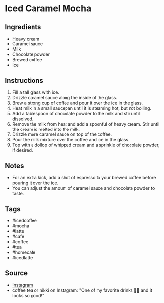  # Iced Caramel Mocha

## Ingredients

- Heavy cream
- Caramel sauce
- Milk
- Chocolate powder
- Brewed coffee
- Ice

## Instructions

1. Fill a tall glass with ice.
2. Drizzle caramel sauce along the inside of the glass.
3. Brew a strong cup of coffee and pour it over the ice in the glass.
4. Heat milk in a small saucepan until it is steaming hot, but not boiling.
5. Add a tablespoon of chocolate powder to the milk and stir until dissolved.
6. Remove the milk from heat and add a spoonful of heavy cream. Stir until the cream is melted into the milk.
7. Drizzle more caramel sauce on top of the coffee.
8. Pour the milk mixture over the coffee and ice in the glass.
9. Top with a dollop of whipped cream and a sprinkle of chocolate powder, if desired.

## Notes

- For an extra kick, add a shot of espresso to your brewed coffee before pouring it over the ice.
- You can adjust the amount of caramel sauce and chocolate powder to taste.

## Tags

- #icedcoffee
- #mocha
- #latte
- #cafe
- #coffee
- #tea
- #homecafe
- #icedlatte

## Source

- [Instagram](https://www.instagram.com/p/ChuWqNYDJTF)
- coffee tea or nikki on Instagram: "One of my favorite drinks 🫶🏼 and it looks so good!"